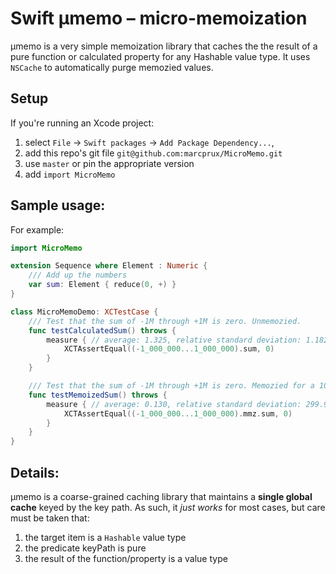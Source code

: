# Swift μmemo – micro-memoization

μmemo is a very simple memoization library that caches the the result of a pure function or calculated property for any Hashable value type. It uses `NSCache` to automatically purge memozied values.


## Setup
If you're running an Xcode project:

  1. select `File` -> `Swift packages` -> `Add Package Dependency...`,
  2. add this repo's git file `git@github.com:marcprux/MicroMemo.git` 
  3. use `master` or pin the appropriate version
  4. add `import MicroMemo`

## Sample usage:

For example:

```swift
import MicroMemo

extension Sequence where Element : Numeric {
    /// Add up the numbers
    var sum: Element { reduce(0, +) }
}

class MicroMemoDemo: XCTestCase {
    /// Test that the sum of -1M through +1M is zero. Unmemozied.
    func testCalculatedSum() throws {
        measure { // average: 1.325, relative standard deviation: 1.182%
            XCTAssertEqual((-1_000_000...1_000_000).sum, 0)
        }
    }

    /// Test that the sum of -1M through +1M is zero. Memozied for a 10x win!
    func testMemoizedSum() throws {
        measure { // average: 0.130, relative standard deviation: 299.947%
            XCTAssertEqual((-1_000_000...1_000_000).mmz.sum, 0)
        }
    }
}

```


## Details:

μmemo is a coarse-grained caching library that maintains a **single global cache** keyed by the key path. As such, it *just works* for most cases, but care must be taken that:

 1. the target item is a `Hashable` value type 
 2. the predicate keyPath is pure
 3. the result of the function/property is a value type
